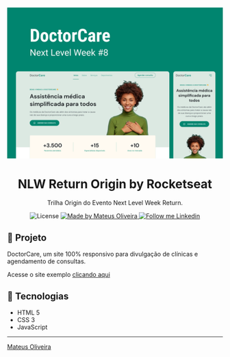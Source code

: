 <p align="center">
  <a href="https://mthenrique.github.io/doctor-care/" target="_blank">
    <img alt="Git Explorer" src="./.github/Capa.png"/>
  </a>
</p>

<h1 align="center">
	NLW Return Origin by Rocketseat
</h1>

<p align="center">Trilha Origin do Evento Next Level Week Return.</p>

<p align="center">
  <img alt="License" src="https://img.shields.io/badge/license-MIT-2ecc71">

  <a href="https://github.com/mthenrique" target="_blank">
    <img alt="Made by Mateus Oliveira" src="https://img.shields.io/badge/Made%20by-Mateus%20Oliveira-2ecc71">
  </a>

  <a href="https://www.linkedin.com/in/mthenrique/" target="_blank">
    <img alt="Follow me Linkedin" src="https://img.shields.io/badge/Follow%20up-mthenrique-2ecc71?style=social&logo=linkedin">
  </a>
</p>

## 🚀 Projeto

DoctorCare, um site 100% responsivo para divulgação de clínicas e agendamento de consultas.

Acesse o site exemplo [clicando aqui](https://mthenrique.github.io/doctor-care/)

## 🔧 Tecnologias

- HTML 5
- CSS 3
- JavaScript

---

[Mateus Oliveira](https://www.linkedin.com/in/mthenrique/)
